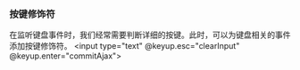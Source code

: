### 按键修饰符
在监听键盘事件时，我们经常需要判断详细的按键。此时，可以为键盘相关的事件添加按键修饰符。
 <input type="text" @keyup.esc="clearInput" @keyup.enter="commitAjax">